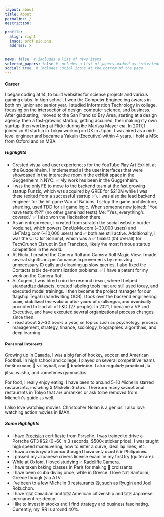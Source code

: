 ```yaml
---
layout: about
title: About
permalink: /
description: 

profile:
  align: right
  image: prof_pic.png
  address: >
   

news: false  # includes a list of news items
selected_papers: false # includes a list of papers marked as "selected={true}"
social: true  # includes social icons at the bottom of the page
---
```


<h4>Career</h4>

I began coding at 14, to build websites for science projects and various gaming clubs. In high school, I won the Computer Engineering awards in both my junior and senior year. I studied Information Technology in college, focusing on the intersection of design, computer science, and business. After graduating, I moved to the San Franciso Bay Area, starting at a design agency, then a fast-growing startup, getting acquired, then making my own startup, then working at Flickr during the Marissa Mayer era. In 2017, I joined an AI startup in Tokyo working on DX in Japan. I was hired as a mid-level engineer and became a Yakuin (Executive) within 4 years. I hold a MSc from Oxford and an MBA.

<h5>Highlights</h5>
<ul>
<li>Created visual and user experiences for the YouTube Play Art Exhibit at the Guggeinheim. I implemented all the user interfaces that were showcased in the interactive room in the exhibit space in the Guggenheim in NYC. ✅ My work has been in the Guggenheim.</li>
<li>I was the only FE to move to the backend team at the fast growing startup Funzio, which was acquired by GREE for $210M while I was there (exited from a successful startup ✅). I was also the lead backend engineer for the hit game War of Nations. I setup the game architecture, sharding, used TDD for all game logic. When someone new joined: "You have tests 😳?!" (no other game had tests) Me: "Yes, everything's covered."  ✅ I also won the Hackathon there.</li>
<li>As an entrepreneur, I created from scratch the social website builder Voxle.net, which powers OneUpMe.com (~30,000 users) and LMTMag.com (~10,000 users) and ✅ both are still active. Additionally, I was the CTO for Scrumpt, which was a ✅ finalist (#4 overall) for TechCrunch Disrupt in San Francisco, likely the most famous startup competition in the world.</li>
<li>At Flickr, I created the Camera Roll and Camera Roll Magic View. I made several significant performance improvements by removing unnecessary IO calls and cleaning up slow queries. I also fixed the Contacts table de-normalization problems. ✅ I have a patent for my work on the Camera Roll.</li>
<li>At Cogent, I was hired onto the research team, where I helped standardize datasets, created labeling tools that are still used today, and executed model trainings. I then became the project manager for our flagship Tegaki (handwriting OCR). I took over the backend engineering team, stabilized the website after years of challenges, and eventually promoted to lead all of R&D (27 people). In 2021, I became a VP and Executive, and have executed several organizational process changes since then.</li>
<li>I read about 20-30 books a year, on topics such as psychology, process management, strategy, finance, sociology, biographies, algorithms, and deep learning.</li>
</ul>

<h4>Personal Interests</h4>

Growing up in Canada, I was a big fan of hockey, soccer, and American Football. In high school and college, I played on several competitive teams for ⚽ soccer, 🏐 volleyball, and 🏸 badminton. I also regularly practiced jiu-jitsu, wushu, and sometimes gymnastics.

For food, I really enjoy eating. I have been to around 5-10 Michelin starred restaurants, including 2 Michelin 3 stars. There are many exceptional restaurants in Tokyo that are unranked or ask to be removed from Michelin's guide as well.

I also love watching movies. Christopher Nolan is a genius. I also love watching action movies in IMAX.

<h5>Some Highlights</h5>

<ul>
<li>I have <a href="https://experience.porsche.com/en/track/events-and-services/training-levels-onroad/precision">Precision</a> certificate from Porsche. I was trained to drive a Porsche GT3 RS2 (0~60 in 3 seconds, $500k sticker price). I was taught high speed maneuvering, how to enter a curve, ideal lap lines, etc.</li>
<li>I have a motocycle license though I have only used it in Philippines.</li>
<li>I passed my Japanese drivers license exam on my first try (quite rare).</li>
<li>While at Oxford, I loved studying in <a href="https://en.wikipedia.org/wiki/Radcliffe_Camera">Radcliffe Camera.</a></li>
<li>I have taken baking classes in Paris for making 🥐 croissants.</li>
<li>I have been scuba diving once, while in Greece. I love 🇬🇷 Santorini, Greece though (via ATV).</li>
<li>I've been to a few Michelin 3 restaurants 😋, such as Ryugin and Joel Robuchon.</li>
<li>I have 🇨🇦 Canadian and 🇺🇸 American citizenship and 🇯🇵 Japanese permanent residency.</li>
<li>I like to invest in stocks and I find strategy and business fascinating. Currently, my IRR is around 40%.</li>
</ul>

